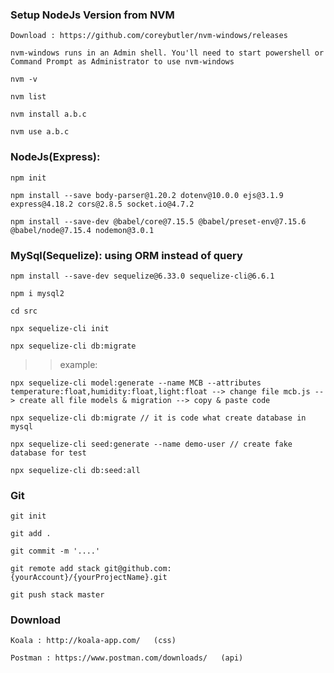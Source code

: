 ### Setup NodeJs Version from NVM
    Download : https://github.com/coreybutler/nvm-windows/releases

    nvm-windows runs in an Admin shell. You'll need to start powershell or Command Prompt as Administrator to use nvm-windows

    nvm -v

    nvm list

    nvm install a.b.c

    nvm use a.b.c

### NodeJs(Express):

    npm init

    npm install --save body-parser@1.20.2 dotenv@10.0.0 ejs@3.1.9 express@4.18.2 cors@2.8.5 socket.io@4.7.2

    npm install --save-dev @babel/core@7.15.5 @babel/preset-env@7.15.6 @babel/node@7.15.4 nodemon@3.0.1

### MySql(Sequelize): using ORM instead of query

    npm install --save-dev sequelize@6.33.0 sequelize-cli@6.6.1

    npm i mysql2

    cd src

    npx sequelize-cli init

    npx sequelize-cli db:migrate

> > example:

    npx sequelize-cli model:generate --name MCB --attributes temperature:float,humidity:float,light:float --> change file mcb.js --> create all file models & migration --> copy & paste code

    npx sequelize-cli db:migrate // it is code what create database in mysql

    npx sequelize-cli seed:generate --name demo-user // create fake database for test

    npx sequelize-cli db:seed:all

### Git

    git init

    git add .

    git commit -m '....'

    git remote add stack git@github.com:{yourAccount}/{yourProjectName}.git

    git push stack master

### Download

    Koala : http://koala-app.com/   (css)

    Postman : https://www.postman.com/downloads/   (api)
